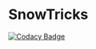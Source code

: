 # SnowTricks
[![Codacy Badge](https://api.codacy.com/project/badge/Grade/1a96b46c39d64dc4b1968de3c2534cd2)](https://app.codacy.com/gh/weezycode/SnowTricks?utm_source=github.com&utm_medium=referral&utm_content=weezycode/SnowTricks&utm_campaign=Badge_Grade_Settings)